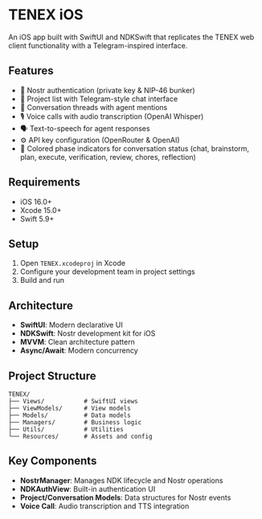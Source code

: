 # TENEX iOS

An iOS app built with SwiftUI and NDKSwift that replicates the TENEX web client functionality with a Telegram-inspired interface.

## Features

- 🔐 Nostr authentication (private key & NIP-46 bunker)
- 💬 Project list with Telegram-style chat interface
- 🧵 Conversation threads with agent mentions
- 🎙️ Voice calls with audio transcription (OpenAI Whisper)
- 🗣️ Text-to-speech for agent responses
- ⚙️ API key configuration (OpenRouter & OpenAI)
- 🎨 Colored phase indicators for conversation status (chat, brainstorm, plan, execute, verification, review, chores, reflection)

## Requirements

- iOS 16.0+
- Xcode 15.0+
- Swift 5.9+

## Setup

1. Open `TENEX.xcodeproj` in Xcode
2. Configure your development team in project settings
3. Build and run

## Architecture

- **SwiftUI**: Modern declarative UI
- **NDKSwift**: Nostr development kit for iOS
- **MVVM**: Clean architecture pattern
- **Async/Await**: Modern concurrency

## Project Structure

```
TENEX/
├── Views/           # SwiftUI views
├── ViewModels/      # View models
├── Models/          # Data models
├── Managers/        # Business logic
├── Utils/           # Utilities
└── Resources/       # Assets and config
```

## Key Components

- **NostrManager**: Manages NDK lifecycle and Nostr operations
- **NDKAuthView**: Built-in authentication UI
- **Project/Conversation Models**: Data structures for Nostr events
- **Voice Call**: Audio transcription and TTS integration